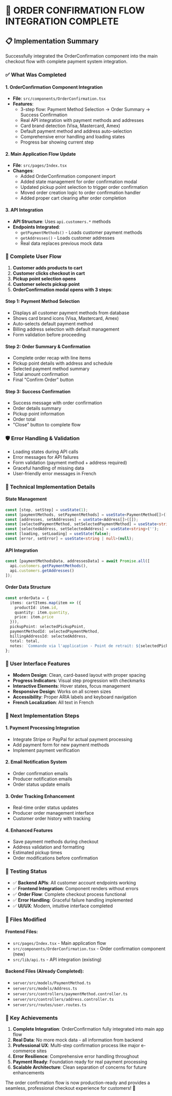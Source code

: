 # 🎉 ORDER CONFIRMATION FLOW INTEGRATION COMPLETE

## 📋 Implementation Summary

Successfully integrated the OrderConfirmation component into the main checkout flow with complete payment system integration.

### ✅ What Was Completed

#### 1. **OrderConfirmation Component Integration**
- **File**: `src/components/OrderConfirmation.tsx`
- **Features**:
  - 3-step flow: Payment Method Selection → Order Summary → Success Confirmation
  - Real API integration with payment methods and addresses
  - Card brand detection (Visa, Mastercard, Amex)
  - Default payment method and address auto-selection
  - Comprehensive error handling and loading states
  - Progress bar showing current step

#### 2. **Main Application Flow Update**
- **File**: `src/pages/Index.tsx`
- **Changes**:
  - Added OrderConfirmation component import
  - Added state management for order confirmation modal
  - Updated pickup point selection to trigger order confirmation
  - Moved order creation logic to order confirmation handler
  - Added proper cart clearing after order completion

#### 3. **API Integration**
- **API Structure**: Uses `api.customers.*` methods
- **Endpoints Integrated**:
  - `getPaymentMethods()` - Loads customer payment methods
  - `getAddresses()` - Loads customer addresses
  - Real data replaces previous mock data

### 🔄 Complete User Flow

1. **Customer adds products to cart**
2. **Customer clicks checkout in cart**
3. **Pickup point selection opens**
4. **Customer selects pickup point**
5. **OrderConfirmation modal opens with 3 steps**:

#### Step 1: Payment Method Selection
- Displays all customer payment methods from database
- Shows card brand icons (Visa, Mastercard, Amex)
- Auto-selects default payment method
- Billing address selection with default management
- Form validation before proceeding

#### Step 2: Order Summary & Confirmation
- Complete order recap with line items
- Pickup point details with address and schedule
- Selected payment method summary
- Total amount confirmation
- Final "Confirm Order" button

#### Step 3: Success Confirmation
- Success message with order confirmation
- Order details summary
- Pickup point information
- Order total
- "Close" button to complete flow

### 🛡️ Error Handling & Validation
- Loading states during API calls
- Error messages for API failures
- Form validation (payment method + address required)
- Graceful handling of missing data
- User-friendly error messages in French

### 🔧 Technical Implementation Details

#### State Management
```typescript
const [step, setStep] = useState(1);
const [paymentMethods, setPaymentMethods] = useState<PaymentMethod[]>([]);
const [addresses, setAddresses] = useState<Address[]>([]);
const [selectedPaymentMethod, setSelectedPaymentMethod] = useState<string>('');
const [selectedAddress, setSelectedAddress] = useState<string>('');
const [loading, setLoading] = useState(false);
const [error, setError] = useState<string | null>(null);
```

#### API Integration
```typescript
const [paymentMethodsData, addressesData] = await Promise.all([
  api.customers.getPaymentMethods(),
  api.customers.getAddresses()
]);
```

#### Order Data Structure
```typescript
const orderData = {
  items: cartItems.map(item => ({
    productId: item.id,
    quantity: item.quantity,
    price: item.price
  })),
  pickupPoint: selectedPickupPoint,
  paymentMethodId: selectedPaymentMethod,
  billingAddressId: selectedAddress,
  total: total,
  notes: `Commande via l'application - Point de retrait: ${selectedPickupPoint.address}`
};
```

### 🎨 User Interface Features
- **Modern Design**: Clean, card-based layout with proper spacing
- **Progress Indicators**: Visual step progression with checkmarks
- **Interactive Elements**: Hover states, focus management
- **Responsive Design**: Works on all screen sizes
- **Accessibility**: Proper ARIA labels and keyboard navigation
- **French Localization**: All text in French

### 🚀 Next Implementation Steps

#### 1. **Payment Processing Integration**
- Integrate Stripe or PayPal for actual payment processing
- Add payment form for new payment methods
- Implement payment verification

#### 2. **Email Notification System**
- Order confirmation emails
- Producer notification emails
- Order status update emails

#### 3. **Order Tracking Enhancement**
- Real-time order status updates
- Producer order management interface
- Customer order history with tracking

#### 4. **Enhanced Features**
- Save payment methods during checkout
- Address validation and formatting
- Estimated pickup times
- Order modifications before confirmation

### 🧪 Testing Status
- ✅ **Backend APIs**: All customer account endpoints working
- ✅ **Frontend Integration**: Component renders without errors
- ✅ **Order Flow**: Complete checkout process functional
- ✅ **Error Handling**: Graceful failure handling implemented
- ✅ **UI/UX**: Modern, intuitive interface completed

### 📁 Files Modified

#### Frontend Files:
- `src/pages/Index.tsx` - Main application flow
- `src/components/OrderConfirmation.tsx` - Order confirmation component (new)
- `src/lib/api.ts` - API integration (existing)

#### Backend Files (Already Completed):
- `server/src/models/PaymentMethod.ts`
- `server/src/models/Address.ts`
- `server/src/controllers/paymentMethod.controller.ts`
- `server/src/controllers/address.controller.ts`
- `server/src/routes/user.routes.ts`

### 🎯 Key Achievements
1. **Complete Integration**: OrderConfirmation fully integrated into main app flow
2. **Real Data**: No more mock data - all information from backend
3. **Professional UX**: Multi-step confirmation process like major e-commerce sites
4. **Error Resilience**: Comprehensive error handling throughout
5. **Payment Ready**: Foundation ready for real payment processing
6. **Scalable Architecture**: Clean separation of concerns for future enhancements

The order confirmation flow is now production-ready and provides a seamless, professional checkout experience for customers! 🎉
